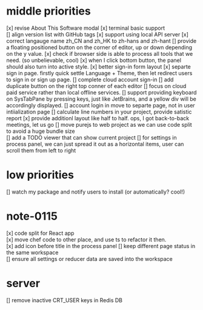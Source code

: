 # middle priorities

[x] revise About This Software modal
[x] terminal basic support  
[] align version list with GitHub tags
[x] support using local API server
[x] correct langauge name zh_CN and zh_HK to zh-hans and zh-hant
[] provide a floating positioned button on the corner of editor, up or down depending on the y value.
[x] check if browser side is able to process all tools that we need. (so unbelievable, cool)
[x] when I click bottom button, the panel should also turn into active style.
[x] better sign-in form layout
[x] separte sign in page. firstly quick settle Language + Theme, then let redirect users to sign in or sign up page.
[] complete cloud account sign-in
[] add duplicate button on the right top conner of each editor
[] focus on cloud paid service rather than local offline services.
[] support providing keyboard on SysTabPane by pressing keys, just like JetBrains, and a yellow div will be accordingly displayed.
[] account login in move to separte page, not in user intiialization page
[] calculate line numbers in your project, provide satistic report
[x] provide additionl layout like half to half. ops, I got back-to-back meetings, let us go
[] move purejs to web project as we can use code split to avoid a huge bundle size  
[] add a TODO viewer that can show current project
[] for settings in process panel, we can just spread it out as a horizontal items, user can scroll them from left to right

# low priorities

[] watch my package and notify users to install (or automatically? cool!)

# note-0115

[x] code split for React app  
[x] move chef code to other place, and use ts to refactor it then.  
[x] add icon before title in the process panel
[] keep different page status in the same workspace  
[] ensure all settings or reducer data are saved into the workspace

# server

[] remove inactive CRT_USER keys in Redis DB
